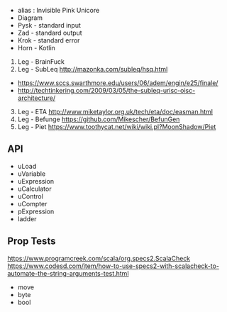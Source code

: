 * alias : Invisible Pink Unicore
* Diagram
* Pysk - standard input
* Zad - standard output
* Krok - standard error
* Horn - Kotlin
1. Leg - BrainFuck
2. Leg - SubLeq http://mazonka.com/subleq/hsq.html
  * https://www.sccs.swarthmore.edu/users/06/adem/engin/e25/finale/
  * http://techtinkering.com/2009/03/05/the-subleq-urisc-oisc-architecture/
3. Leg - ETA http://www.miketaylor.org.uk/tech/eta/doc/easman.html
4. Leg - Befunge https://github.com/Mikescher/BefunGen
5. Leg - Piet https://www.toothycat.net/wiki/wiki.pl?MoonShadow/Piet

## API
* uLoad
* uVariable
* uExpression
* uCalculator
* uControl
* uCompter
* pExpression
* ladder
## Prop Tests
https://www.programcreek.com/scala/org.specs2.ScalaCheck
https://www.codesd.com/item/how-to-use-specs2-with-scalacheck-to-automate-the-string-arguments-test.html
* move
* byte
* bool
